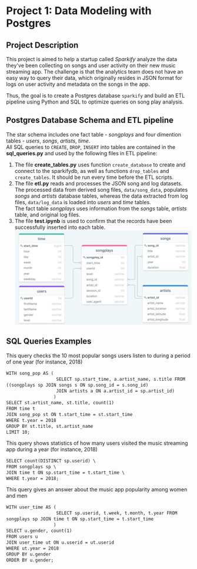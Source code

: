 # Project 1: Data Modeling with Postgres
## Project Description
This project is aimed to help a startup called *Sparkify* analyze the data they've been collecting on songs and user activity on their new music streaming app. 
The challenge is that the analytics team does not have an easy way to query their data, which originally resides in JSON format for logs on user activity and metadata on the songs in the app.

Thus, the goal is to create a Postgres database `sparkify` and build an ETL pipeline using Python and SQL to optimize queries on song play analysis.

## Postgres Database Schema and ETL pipeline
The star schema includes one fact table - *songplays* and four dimention tables - *users*, *songs*, *artists*, *time*.<br>
All SQL queries to `CREATE`, `DROP`, `INSERT` into tables are contained in the **sql_queries.py** and used by the following files in ETL pipeline:
1. The file **create_tables.py** uses function `create_database` to create and connect to the sparkifydb, as well as functions `drop_tables` and `create_tables`. It should be run every time before the ETL scripts.<br>
2. The file **etl.py** reads and processes the JSON song and log datasets. The processed data from derived song files, `data/song_data`, populates *songs* and *artists* database tables, whereas the data extracted from log files, `data/log_data` is loaded into *users* and *time* tables.<br>
The fact table *songplays* uses information from the *songs* table, *artists* table, and original log files.
3. The file **test.ipynb** is used to confirm that the records have been successfully inserted into each table.
![](sparkify_db_er.jpg?raw=true)

## SQL Queries Examples
This query checks the 10 most popular songs users listen to during a period of one year (for instance, 2018)

    WITH song_pop AS (
                       SELECT sp.start_time, a.artist_name, s.title FROM ((songplays sp JOIN songs s ON sp.song_id = s.song_id)
                       JOIN artists a ON a.artist_id = sp.artist_id)
                      )
    SELECT st.artist_name, st.title, count(1)
    FROM time t
    JOIN song_pop st ON t.start_time = st.start_time
    WHERE t.year = 2018
    GROUP BY st.title, st.artist_name
    LIMIT 10;

This query shows statistics of how many users visited the music streaming app during a year (for instance, 2018)

    SELECT count(DISTINCT sp.userid) \
    FROM songplays sp \
    JOIN time t ON sp.start_time = t.start_time \
    WHERE t.year = 2018;

This query gives an answer about the music app popularity among women and men
    
    WITH user_time AS (
                       SELECT sp.userid, t.week, t.month, t.year FROM songplays sp JOIN time t ON sp.start_time = t.start_time
                      )
    SELECT u.gender, count(1)
    FROM users u
    JOIN user_time ut ON u.userid = ut.userid
    WHERE ut.year = 2018
    GROUP BY u.gender
    ORDER BY u.gender;
